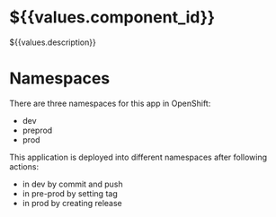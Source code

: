 # ${{values.component_id}}

${{values.description}}

# Namespaces 
There are three namespaces for this app in OpenShift:
- dev
- preprod 
- prod 

This application is deployed into different namespaces after following actions: 
- in dev by commit and push
- in pre-prod by setting tag 
- in prod by creating release
